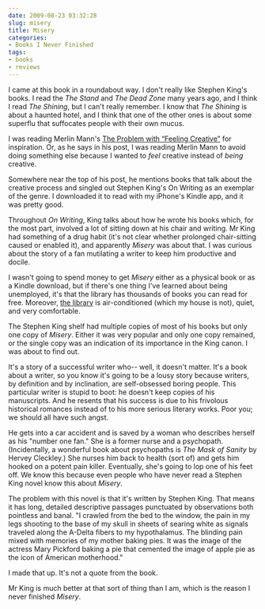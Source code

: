 ```yaml
---
date: 2009-08-23 03:32:28
slug: misery
title: Misery
categories:
- Books I Never Finished
tags:
- books
- reviews
---
```


I came at this book in a roundabout way.  I don't really like Stephen King's books. I read the _The Stand_ and _The Dead Zone_ many years ago, and I think I read _The Shining_, but I can't really remember. I know that _The Shining_ is about a haunted hotel, and I think that one of the other ones is about some superflu that suffocates people with their own mucus.

I was reading Merlin Mann's [The Problem with “Feeling Creative”](https://www.43folders.com/2009/01/02/feeling-creative)  for inspiration.  Or, as he says in his post, I was reading Merlin Mann to avoid doing something else because I wanted to _feel_ creative instead of _being_ creative.

Somewhere near the top of his post, he mentions books that talk about the creative process and singled out Stephen King's On Writing as an exemplar of the genre. I downloaded it to read with my iPhone's Kindle app, and it was pretty good.

Throughout _On Writing_, King talks about how he wrote his books which, for the most part, involved a lot of sitting down at his chair and writing. Mr King had something of a drug habit (it's not clear whether prolonged chair-sitting caused or enabled it), and apparently _Misery_ was about that. I was curious about the story of a fan mutilating a writer to keep him productive and docile.

I wasn't going to spend money to get _Misery_ either as a physical book or as a Kindle download, but if there's one thing I've learned about being unemployed, it's that the library has thousands of books you can read for free. Moreover, [the library](https://www.wellesleyfreelibrary.org/home/) is air-conditioned (which my house is not), quiet, and very comfortable.

The Stephen King shelf had multiple copies of most of his books but only one copy of _Misery_. Either it was very popular and only one copy remained, or the single copy was an indication of its importance in the King canon. I was about to find out.

It's a story of a successful writer who-- well, it doesn't matter. It's a book about a writer, so you know it's going to be a lousy story because writers, by definition and by inclination, are self-obsessed boring people. This particular writer is stupid to boot: he doesn't keep copies of his manuscripts. And he resents that his success is due to his frivolous historical romances instead of to his more serious literary works. Poor you; we should all have such angst.

He gets into a car accident and is saved by a woman who describes herself as his "number one fan." She is a former nurse and a psychopath. (Incidentally, a wonderful book about psychopaths is _The Mask of Sanity_ by Hervey Cleckley.) She nurses him back to health (sort of) and gets him hooked on a potent pain killer.  Eventually, she's going to lop one of his feet off. We know this because even people who have never read a Stephen King novel know this about _Misery_.

The problem with this novel is that it's written by Stephen King. That means it has long, detailed descriptive passages punctuated by observations both pointless and banal. "I crawled from the bed to the window, the pain in my legs shooting to the base of my skull in sheets of searing white as signals traveled along the A-Delta fibers to my hypothalamus. The blinding pain mixed with memories of my mother baking pies. It was the image of the actress Mary Pickford baking a pie that cemented the image of apple pie as the icon of American motherhood."

I made that up. It's not a quote from the book.

Mr King is much better at that sort of thing than I am, which is the reason I never finished _Misery_.

